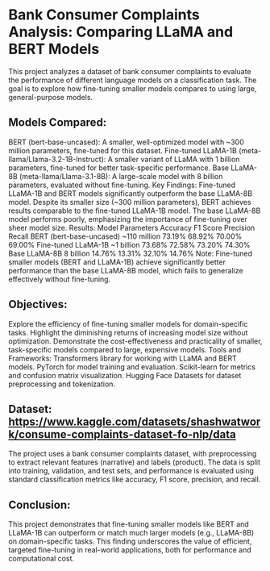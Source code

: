 # Bank Consumer Complaints Analysis: Comparing LLaMA and BERT Models
This project analyzes a dataset of bank consumer complaints to evaluate the performance of different language models on a classification task. The goal is to explore how fine-tuning smaller models compares to using large, general-purpose models.

## Models Compared:
BERT (bert-base-uncased): A smaller, well-optimized model with ~300 million parameters, fine-tuned for this dataset.
Fine-tuned LLaMA-1B (meta-llama/Llama-3.2-1B-Instruct): A smaller variant of LLaMA with 1 billion parameters, fine-tuned for better task-specific performance.
Base LLaMA-8B (meta-llama/Llama-3.1-8B): A large-scale model with 8 billion parameters, evaluated without fine-tuning.
Key Findings:
Fine-tuned LLaMA-1B and BERT models significantly outperform the base LLaMA-8B model.
Despite its smaller size (~300 million parameters), BERT achieves results comparable to the fine-tuned LLaMA-1B model.
The base LLaMA-8B model performs poorly, emphasizing the importance of fine-tuning over sheer model size.
Results:
Model	Parameters	Accuracy	F1 Score	Precision	Recall
BERT (bert-base-uncased)	~110 million	73.19%	68.92%	70.00%	69.00%
Fine-tuned LLaMA-1B	~1 billion	73.68%	72.58%	73.20%	74.30%
Base LLaMA-8B	8 billion	14.76%	13.31%	32.10%	14.76%
Note: Fine-tuned smaller models (BERT and LLaMA-1B) achieve significantly better performance than the base LLaMA-8B model, which fails to generalize effectively without fine-tuning.

## Objectives:
Explore the efficiency of fine-tuning smaller models for domain-specific tasks.
Highlight the diminishing returns of increasing model size without optimization.
Demonstrate the cost-effectiveness and practicality of smaller, task-specific models compared to large, expensive models.
Tools and Frameworks:
Transformers library for working with LLaMA and BERT models.
PyTorch for model training and evaluation.
Scikit-learn for metrics and confusion matrix visualization.
Hugging Face Datasets for dataset preprocessing and tokenization.


## Dataset: https://www.kaggle.com/datasets/shashwatwork/consume-complaints-dataset-fo-nlp/data

The project uses a bank consumer complaints dataset, with preprocessing to extract relevant features (narrative) and labels (product). The data is split into training, validation, and test sets, and performance is evaluated using standard classification metrics like accuracy, F1 score, precision, and recall.


## Conclusion:
This project demonstrates that fine-tuning smaller models like BERT and LLaMA-1B can outperform or match much larger models (e.g., LLaMA-8B) on domain-specific tasks. This finding underscores the value of efficient, targeted fine-tuning in real-world applications, both for performance and computational cost.
